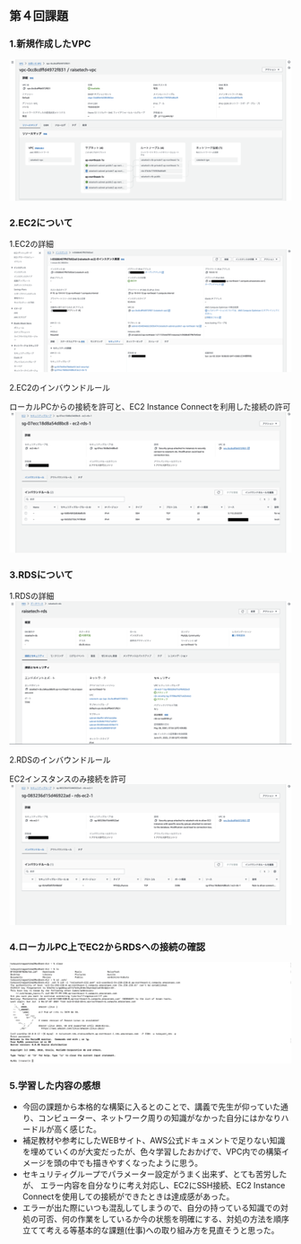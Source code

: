 ## 第４回課題

### 1.新規作成したVPC

![VPC](task-image/lecture04/VPC.png)

### 2.EC2について

  1.EC2の詳細
  ![EC2詳細](task-image/lecture04/%20EC2詳細.png)

  2.EC2のインバウンドルール
 
 ローカルPCからの接続を許可と、EC2 Instance Connectを利用した接続の許可
  ![EC2インバウンドルール](task-image/lecture04/%20EC2インバウンドルール.png)

### 3.RDSについて

  1.RDSの詳細
  ![RDS詳細](task-image/lecture04/RDS詳細.png)

  2.RDSのインバウンドルール

   EC2インスタンスのみ接続を許可
![RDSインバウンドルール](task-image/lecture04/RDSインバウンドルール.png)

### 4.ローカルPC上でEC2からRDSへの接続の確認

![mac上でEC2からRDSへの接続確認](task-image/lecture04/mac上で%20EC2からRDSへの接続確認.png)

### 5.学習した内容の感想

  - 今回の課題から本格的な構築に入るとのことで、講義で先生が仰っていた通り、コンピューター、ネットワーク周りの知識がなかった自分にはかなりハードルが高く感じた。
  - 補足教材や参考にしたWEBサイト、AWS公式ドキュメントで足りない知識を埋めていくのが大変だったが、色々学習したおかげで、VPC内での構築イメージを頭の中でも描きやすくなったように思う。
  - セキュリティグループでパラメーター設定がうまく出来ず、とても苦労したが、 エラー内容を自分なりに考え対応し、EC2にSSH接続、EC2 Instance Connectを使用しての接続ができたときは達成感があった。
  - エラーが出た際にいつも混乱してしまうので、自分の持っている知識での対処の可否、何の作業をしているか今の状態を明確にする、対処の方法を順序立てて考える等基本的な課題(仕事)への取り組み方を見直そうと思った。
